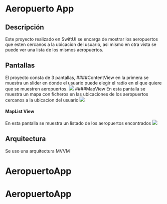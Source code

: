 # Aeropuerto App 
## Descripción
Este proyecto realizado en SwiftUI se encarga de mostrar los aeropuertos que esten cercanos a la ubicacion del usuario, asi mismo en otra vista se puede ver una lista de los mismos aeropuertos. 
## Pantallas
El proyecto consta de 3 pantallas, 
####ContentView
en la primera se muestra un slider en donde el usuario puede elegir el radio en el que quiere que se muestren aeropuertos. 
![](https://scontent.fmex36-1.fna.fbcdn.net/v/t39.30808-6/309447329_2724494794350246_743546165750550284_n.jpg?_nc_cat=100&ccb=1-7&_nc_sid=8bfeb9&_nc_ohc=n2BS_Pytb40AX-EkrGD&_nc_ht=scontent.fmex36-1.fna&oh=00_AT9GLZRWAlUMgIpoiT8jsxJuAECAWlzcxGqFJUnHvkCSJA&oe=633AC763)
####MapView
En esta pantalla se muestra un mapa con ficheros en las ubicaciones de los aeropuertos cercanos a la ubicacion del usuario
![](https://scontent.fmex36-1.fna.fbcdn.net/v/t39.30808-6/309654528_2724494747683584_2555825588784409702_n.jpg?_nc_cat=107&ccb=1-7&_nc_sid=8bfeb9&_nc_ohc=x4Y08aJ7FgUAX-jlI1l&_nc_oc=AQl63YKy7XTNUHMfpb7t7QuuTu-cIPOl0bvNShFG2wY9YOuF1SyA_rb_Faj3GPzC_RWwUoKCA-YGz8cbVQYDzMMz&_nc_ht=scontent.fmex36-1.fna&oh=00_AT-2jlV_IXRmYv26Ag8j2TLLofC5DU_Rjl-MeWK-sj2hZQ&oe=63395916)
#### MapList View
En esta pantalla se muestra un listado de los aeropuertos encontrados 
![](https://scontent.fmex36-1.fna.fbcdn.net/v/t39.30808-6/309614401_2724494677683591_2919010912737361246_n.jpg?_nc_cat=101&ccb=1-7&_nc_sid=8bfeb9&_nc_ohc=G6HRQ_pT0EkAX_J3Gg7&_nc_ht=scontent.fmex36-1.fna&oh=00_AT9x5LS8LouMKQ7JuOxoL19c7N5dIJZtNl5w9UUA6F6jUg&oe=633AB7A6)
## Arquitectura
Se uso una arquitectura MVVM

# AeropuertoApp
# AeropuertoApp
